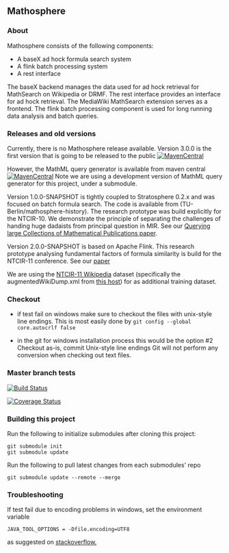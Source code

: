## Mathosphere

### About
Mathosphere consists of the following components:
* A baseX ad hock formula search system
* A flink batch processing system
* A rest interface

The baseX backend manages the data used for ad hock retrieval for MathSearch on
Wikipedia or DRMF.
The rest interface provides an interface for ad hock retrieval. The MediaWiki MathSearch
extension serves as a frontend.
The flink batch processing component is used for long running data analysis and batch queries.

### Releases and old versions
Currently, there is no Mathosphere release available. Version 3.0.0 is the first version that is going to be released to the public [![MavenCentral](https://maven-badges.herokuapp.com/maven-central/com.formulasearchengine/mathosphere/badge.svg)](maven-badges.herokuapp.com/maven-central/com.formulasearchengine/matosphere/)

However, the MathML query generator is available from maven central [![MavenCentral](https://maven-badges.herokuapp.com/maven-central/com.formulasearchengine/mathmlquerygenerator/badge.svg)](maven-badges.herokuapp.com/maven-central/com.formulasearchengine/mathmlquerygenerator/)
Note we are using a development version of MathML query generator for this project, under a submodule.

Version 1.0.0-SNAPSHOT is tightly coupled to Stratosphere 0.2.x and was focused on batch formula search.
The code is available from (TU-Berlin/mathosphere-history). The research prototype was build explicitly for the NTCIR-10.
We demonstrate the principle of separating the challenges of handing huge dadaists from principal
question in MIR. See our [Querying large Collections of Mathematical Publications paper](https://www.researchgate.net/publication/259291837_Querying_large_Collections_of_Mathematical_Publications_-NTCIR10_Math_Task).

Version 2.0.0-SNAPSHOT is based on Apache Flink.
This research prototype analysing fundamental factors of formula similarity is build for the NTCIR-11 conference.
See our [paper](http://research.nii.ac.jp/ntcir/workshop/OnlineProceedings11/pdf/NTCIR/Math-2/04-NTCIR11-MATH-SchubotzM.pdf)

We are using the [NTCIR-11 Wikipedia](http://ntcir11-wmc.nii.ac.jp/index.php/NTCIR-11-Math-Wikipedia-Task) dataset
(specifically the augmentedWikiDump.xml from [this host](http://demo.formulasearchengine.com/images/)) for as additional
training dataset.

### Checkout
  
  * if test fail on windows make sure to checkout the files with unix-style line endings. This is most easily done by
  `git config --global core.autocrlf false`
  
  * in the git for windows installation process this would be the option #2 Checkout as-is, commit Unix-style line endings Git will not perform any conversion when checking out text files.

### Master branch tests
[![Build Status](https://drone.io/github.com/TU-Berlin/mathosphere2/status.png)](https://drone.io/github.com/TU-Berlin/mathosphere2/latest)
<!--
[![Build Status](https://travis-ci.org/TU-Berlin/mathosphere.svg)](https://travis-ci.org/TU-Berlin/mathosphere)
-->
[![Coverage Status](https://coveralls.io/repos/TU-Berlin/mathosphere/badge.svg)](https://coveralls.io/r/TU-Berlin/mathosphere )

### Building this project
Run the following to initialize submodules after cloning this project:
```
git submodule init
git submodule update
```

Run the following to pull latest changes from each submodules' repo
```
git submodule update --remote --merge
```
### Troubleshooting
If test fail due to encoding problems in windows, set the environment variable
```
JAVA_TOOL_OPTIONS = -Dfile.encoding=UTF8
```
as suggested on [stackoverflow.](http://stackoverflow.com/a/28470840)

